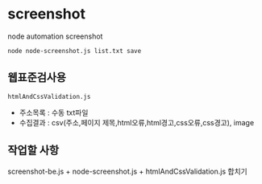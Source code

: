 # screenshot
node automation screenshot 

```node node-screenshot.js list.txt save```


## 웹표준검사용
```htmlAndCssValidation.js```

* 주소목록 : 수동 txt파일
* 수집결과 :  csv(주소,페이지 제목,html오류,html경고,css오류,css경고), image


## 작업할 사항
screenshot-be.js + node-screenshot.js + htmlAndCssValidation.js 합치기
